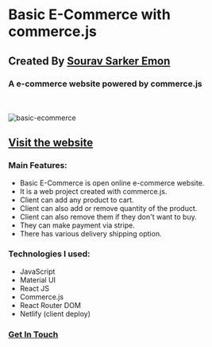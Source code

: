 # Basic E-Commerce with commerce.js
## Created By [Sourav Sarker Emon](https://find-sourav.netlify.app/)
### A e-commerce website powered by commerce.js
 <br> <br>
![basic-ecommerce](https://i.ibb.co/hM9VLKK/ecommerce.png)


## [Visit the website](https://basic-ecommercejs.netlify.app/)

### Main Features:
- Basic E-Commerce is open online e-commerce website.
- It is a web project created with commerce.js.
- Client can add any product to cart.
- Client can also add or remove quantity of the product.
- Client can also remove them if they don't want to buy.
- They can make payment via stripe.
- There has various delivery shipping option.

### Technologies I used: 
- JavaScript
- Material UI
- React JS
- Commerce.js
- React Router DOM
- Netlify (client deploy)

### [Get In Touch](https://find-sourav.netlify.app/)
